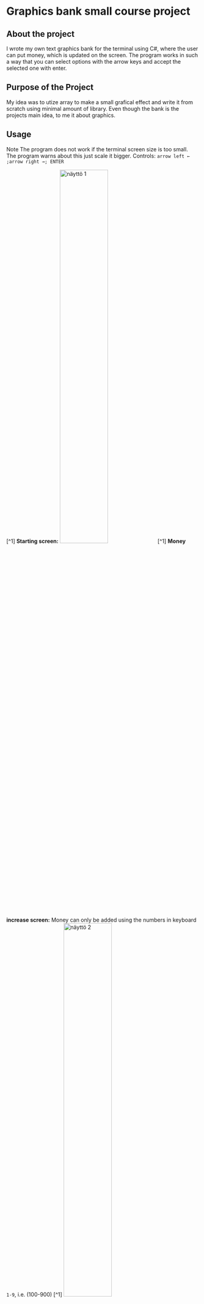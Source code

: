 # Graphics bank small course project

## About the project
I wrote my own text graphics bank for the terminal using C#, where the user can put money, which is updated on the screen. The program works in such a way that you can select options with the arrow keys and accept the selected one with enter.

## Purpose of the Project
My idea was to utize array to make a small grafical effect and write it from scratch using minimal amount of library. Even though the bank is the projects main idea, to me it about graphics.

## Usage
Note The program does not work if the terminal screen size is too small. The program warns about this just scale it bigger.
Controls: `arrow left ← ;arrow right →; ENTER`

[^1]
**Starting screen:**
<img width="50%" src="/assets/Kuva-1.png" alt="näyttö 1" title="Kuva 1">
[^1]
**Money increase screen:**
Money can only be added using the numbers in keyboard `1-9`, i.e. (100-900)
[^1]
<img width="50%" src="/assets/Kuva-2.png" alt="näyttö 2" title="Kuva 2">
